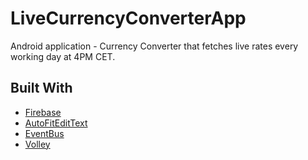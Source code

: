 # LiveCurrencyConverterApp


Android application - Currency Converter that fetches live rates every working day at 4PM CET.









## Built With

* [Firebase](https://firebase.google.com/?gclid=EAIaIQobChMI9cyy7dLX2QIVSbXtCh1b-g0CEAAYASAAEgIh7fD_BwE) 
* [AutoFitEditText](https://github.com/ViksaaSkool/AutoFitEditText) 
* [EventBus](https://github.com/greenrobot/EventBus) 
* [Volley](https://github.com/google/volley) 




